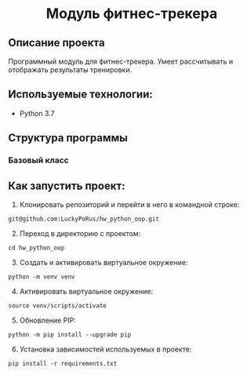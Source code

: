 <h1 align="center">Модуль фитнес-трекера</h1>

## Описание проекта
Программный модуль для фитнес-трекера. Умеет рассчитывать и отображать результаты тренировки.<br/>
## Используемые технологии:<br/>
- Python 3.7
## Структура программы
### Базовый класс
## Как запустить проект:
1. Клонировать репозиторий и перейти в него в командной строке:
```
git@github.com:LuckyPoRus/hw_python_oop.git
```
2. Переход в директорию с проектом:
```
cd hw_python_oop
```
3. Cоздать и активировать виртуальное окружение:
```
python -m venv venv
```
4. Активировать виртуальное окружение:
```
source venv/scripts/activate
```
5. Обновление PIP:
```
python -m pip install --upgrade pip
```
6. Установка зависимостей используемых в проекте:
```
pip install -r requirements.txt
```
